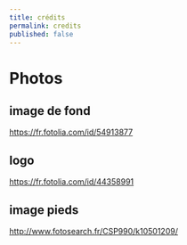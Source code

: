 ```yaml
---
title: crédits
permalink: credits
published: false
---
```


# Photos

## image de fond

<https://fr.fotolia.com/id/54913877>

## logo

<https://fr.fotolia.com/id/44358991>

## image pieds

<http://www.fotosearch.fr/CSP990/k10501209/>

